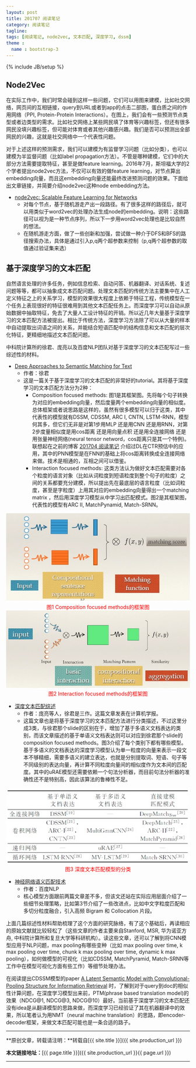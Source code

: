 ```yaml
---
layout: post
title: 201707 阅读笔记
category: 阅读笔记
tagline: 
tags: [阅读笔记, node2vec, 文本匹配, 深度学习, dssm]
theme :
  name : bootstrap-3
---
```

{% include JB/setup %}

## Node2Vec

在实际工作中，我们时常会碰到这样一些问题，它们可以用图来建模，比如社交网络，网页间的互相链接，query到URL或者到app的点击二部图，蛋白质之间的作用网络（PPI, Protein-Protein Interactions）。在图上，我们会有一些预测节点类型或者边类型的需求。比如社交网络上某些网民填了体育等兴趣标签，但还有很多网民没填兴趣标签，但可能对体育或者其他兴趣感兴趣。我们是否可以预测出全部网民的兴趣，这就是社交网络中一个代表性问题。

对于上述这样的预测需求，我们可以建模为有监督学习问题（比如分类），也可以建模为半监督问题（比如label propagation方法）。不管是哪种建模，它们中的大部分方法需要提取特征，甚至是做feature learning。2016年7月，斯坦福大学的2个学者提出node2vec方法，不仅可以有效的做feature learning，对节点算出embedding向量，而且这embedding向量还能最终改进预测问题的效果。下面给出文章链接，并简要介绍node2vec这种node embedding方法。

+ [node2vec: Scalable Feature Learning for Networks
](https://cs.stanford.edu/people/jure/pubs/node2vec-kdd16.pdf)
  - 对每个节点，基于随机游走产出一段路径。有了很多这样的路径后，就可以用类似于word2vec的处理办法生成node的embedding。说明：这些路径可以视为是一种节点序列，所以下一步用word2vec处理也是比较自然的想法。
  - 在随机游走方面，做了一些创新和加强，尝试做一种介于DFS和BFS的路径搜索办法，具体是通过引入p,q两个超参数来控制（p,q两个超参数的取值通过验证集来选）

## 基于深度学习的文本匹配

自然语言处理的许多任务，例如信息检索、自动问答、机器翻译、对话系统、复述问题等等，都可以抽象成文本匹配问题。处理文本匹配的传统方法主要集中在人工定义特征之上的关系学习，模型的效果很大程度上依赖于特征工程，传统模型在一个任务上表现很好的特征很难用到其他文本匹配任务上。而深度学习可以自动从原始数据中抽取特征，免去了大量人工设计特征的开销。所以近几年大量基于深度学习的文本匹配方法被提出。相比于传统方法，深度学习方法除了可以从大量的样本中自动提取出词语之间的关系，并能结合短语匹配中的结构信息和文本匹配的层次化特征，更精细地描述文本匹配问题。

中科院计算所的徐君、庞亮以及百度NLP团队对基于深度学习的文本匹配写过一些综述性的材料。

+ [Deep Approaches to Semantic Matching for Text](http://www.bigdatalab.ac.cn/~junxu/publications/CCIR2016-tutorial.pdf)
  - 作者：徐君
  - 这是一篇关于基于深度学习的文本匹配的非常好的tutorial。其将基于深度学习的文本匹配方法分为2种：
    + Composition focused methods:  图1是其框架图。先将每个句子转换为对应的embedding向量，然后度量两个embedding向量的相似度。总体框架或者说思路是这样的，虽然有很多模型可以归于这类，其中代表性的模型就有DSSM, CDSSM, ARC I, CNTN, LSTM-RNN，模型何其多，但它们无非是对第1步用MLP 还是用CNN 还是用RNN，对第2步度量相似度是用cos距离 还是用向量点积 还是用全连接网络 还是用张量神经网络(neural tensor netword，cos距离只是其一个特例)。联想起在之前的博客 [201704 阅读笔记](http://vividfree.github.io/%E9%98%85%E8%AF%BB%E7%AC%94%E8%AE%B0/2017/04/26/201704-reading-list) 介绍过DL在CTR预估中的应用，其中的PNN模型是在FNN的基础上将cos距离转换成全连接网络来做。技术是相通的，互相之间可以借鉴。
	+ Interaction focused methods: 这类方法认为做好文本匹配需要对各个粒度的语言对象（比如从词粒度到短语粒度到整个句子的粒度）之间的关系都要充分建模，所以提出先在最底层的语言粒度（比如词粒度，甚至是字粒度）上用其对应的embedding向量得出一个matching matrix ，然后用深度学习模型从中学习出匹配模式。图2是其框架图，代表性的模型有ARC II, MatchPynamid, Match-SRNN。

<div align="center">
  <img src="/images/2017-07-01-201707-reading-list-figure1.jpg" style="max-width:639; text-align:center" alt=""/>
  <br/>
  <font color='red'>图1 Composition focused methods的框架图</font>
  <br/>
</div>

<div align="center">
  <img src="/images/2017-07-01-201707-reading-list-figure2.jpg" style="max-width:727; text-align:center" alt=""/>
  <br/>
  <font color='red'>图2 Interaction focused methods的框架图</font>
  <br/>
</div>
  
+ [深度文本匹配综述](http://cjc.ict.ac.cn/online/onlinepaper/pl-201745181647.pdf)
  - 作者：庞亮等人，徐君是三作。这篇文章发表在计算机学报。
  - 这篇文章也是将基于深度学习的文本匹配方法进行分类描述，不过这里分成3类，与徐君那个slide的区别在于，增加了基于多语义文档表达的类别，而该文章描述的基于单语义文档表达则可以对应到徐君那个slide的composition focused methods。图3介绍了每个类别下都有哪些模型。基于多语义的文档表达的深度学习模型认为单一粒度的向量来表示一段文本不够精细，需要多语义的建立表达，也就是分别提取词、短语、句子等不同级别的表达向量，再计算不同粒度向量间的相似度作为文本间的匹配度。其中的uRAE模型还需要依赖一个句法分析器，而目前句法分析器的准确性还不是特别高，因此该算法的鲁棒性不足。

<div align="center">
  <img src="/images/2017-07-01-201707-reading-list-figure3.jpg" style="max-width:608; text-align:center" alt=""/>
  <br/>
  <font color='red'>图3 深度文本匹配模型的分类</font>
  <br/>
</div>
  
+ [神经网络语义匹配技术](https://www.jiqizhixin.com/articles/b7da7ac1-6896-49c4-9eeb-fd178329c0e7)
  - 作者：百度NLP
  - 核心模型方面跟前两篇文章差不多，但该文还站在实际应用层面介绍了一些细节处理策略，比如第3节介绍了一些改进点，比如中文字粒度匹配和多切分粒度融合，引入高频 Bigram 和 Collocation 片段。

上面几篇综述性材料帮助梳理了这个方面的研究脉络，有了这个基础后，再读相应的原始文献就比较轻松了（这些文章的作者主要来自Stanford, MSR, 华为诺亚方舟, 中科院计算所和复旦大学等科研机构）。读这些文章，还可以了解到将CNN模型应用于NLP问题，max pooling有哪些变种（比如 max pooling over time, k max pooling over time, chunk k max pooling over time, dynamic k max pooling），如何做模型的可视化（比如CDSSM, MatchPyramid, Match-SRNN等工作中在模型可视化方面有些工作）等细节处理办法。

在阅读提出CDSSM模型的paper [A Latent Semantic Model with Convolutional-Pooling Structure for Information Retrieval](http://www.iro.umontreal.ca/~lisa/pointeurs/ir0895-he-2.pdf) 时，了解到对于query到doc的相似性计算问题，在深度学习模型出来前，PTM(phrase based translation model)的效果（NDCG@1, NDCG@3, NDCG@10）最好。当前基于深度学习的文本匹配还没有idea是从翻译模型的思路来做，而深度学习已经验证了其在机器翻译中的效果，所以笔者认为用NMT（neural machine translation）的思路，即encoder-decoder框架，来做文本匹配可能也是一条合适的路子。
  
* * *

**原创文章，转载请注明：**转载自[{{ site.title }}]({{ site.production_url }})

**本文链接地址：**[{{ page.title }}]({{ site.production_url }}{{ page.url }})

* * *
